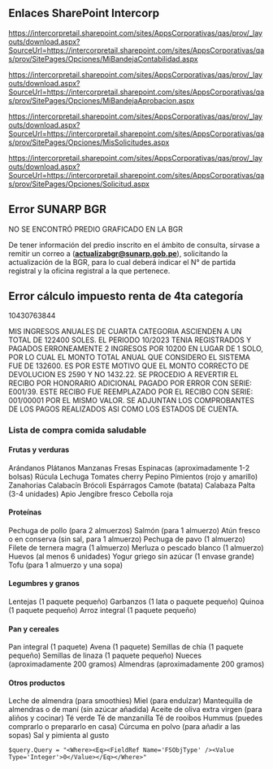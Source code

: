 ## Enlaces SharePoint Intercorp
https://intercorpretail.sharepoint.com/sites/AppsCorporativas/qas/prov/_layouts/download.aspx?SourceUrl=https://intercorpretail.sharepoint.com/sites/AppsCorporativas/qas/prov/SitePages/Opciones/MiBandejaContabilidad.aspx

https://intercorpretail.sharepoint.com/sites/AppsCorporativas/qas/prov/_layouts/download.aspx?SourceUrl=https://intercorpretail.sharepoint.com/sites/AppsCorporativas/qas/prov/SitePages/Opciones/MiBandejaAprobacion.aspx

https://intercorpretail.sharepoint.com/sites/AppsCorporativas/qas/prov/_layouts/download.aspx?SourceUrl=https://intercorpretail.sharepoint.com/sites/AppsCorporativas/qas/prov/SitePages/Opciones/MisSolicitudes.aspx

https://intercorpretail.sharepoint.com/sites/AppsCorporativas/qas/prov/_layouts/download.aspx?SourceUrl=https://intercorpretail.sharepoint.com/sites/AppsCorporativas/qas/prov/SitePages/Opciones/Solicitud.aspx

## Error SUNARP BGR
NO SE ENCONTRÓ PREDIO GRAFICADO EN LA BGR

De tener información del predio inscrito en el ámbito de consulta, sírvase a remitir un correo a (**actualizabgr@sunarp.gob.pe**), solicitando la actualización de la BGR, para lo cual deberá indicar el N° de partida registral y la oficina registral a la que pertenece.


## Error cálculo impuesto renta de 4ta categoría
10430763844

MIS INGRESOS ANUALES DE CUARTA CATEGORIA ASCIENDEN A UN TOTAL DE 122400 SOLES. EL PERIODO 10/2023 TENIA REGISTRADOS Y PAGADOS ERRONEAMENTE 2 INGRESOS POR 10200 EN LUGAR DE 1 SOLO, POR LO CUAL EL MONTO TOTAL ANUAL QUE CONSIDERO EL SISTEMA FUE DE 132600. 
ES POR ESTE MOTIVO QUE EL MONTO CORRECTO DE DEVOLUCION ES 2590 Y NO 1432.22.
SE PROCEDIO A REVERTIR EL RECIBO POR HONORARIO ADICIONAL PAGADO POR ERROR CON SERIE: E001/39. ESTE RECIBO FUE REEMPLAZADO POR EL RECIBO CON SERIE: 001/00001 POR EL MISMO VALOR.
SE ADJUNTAN LOS COMPROBANTES DE LOS PAGOS REALIZADOS ASI COMO LOS ESTADOS DE CUENTA.

### Lista de compra comida saludable
#### Frutas y verduras
Arándanos
Plátanos
Manzanas
Fresas
Espinacas (aproximadamente 1-2 bolsas)
Rúcula
Lechuga
Tomates cherry
Pepino
Pimientos (rojo y amarillo)
Zanahorias
Calabacín
Brócoli
Espárragos
Camote (batata)
Calabaza
Palta (3-4 unidades)
Apio
Jengibre fresco
Cebolla roja
#### Proteínas
Pechuga de pollo (para 2 almuerzos)
Salmón (para 1 almuerzo)
Atún fresco o en conserva (sin sal, para 1 almuerzo)
Pechuga de pavo (1 almuerzo)
Filete de ternera magra (1 almuerzo)
Merluza o pescado blanco (1 almuerzo)
Huevos (al menos 6 unidades)
Yogur griego sin azúcar (1 envase grande)
Tofu (para 1 almuerzo y una sopa)

#### Legumbres y granos
Lentejas (1 paquete pequeño)
Garbanzos (1 lata o paquete pequeño)
Quinoa (1 paquete pequeño)
Arroz integral (1 paquete pequeño)

#### Pan y cereales
Pan integral (1 paquete)
Avena (1 paquete)
Semillas de chía (1 paquete pequeño)
Semillas de linaza (1 paquete pequeño)
Nueces (aproximadamente 200 gramos)
Almendras (aproximadamente 200 gramos)

#### Otros productos
Leche de almendra (para smoothies)
Miel (para endulzar)
Mantequilla de almendras o de maní (sin azúcar añadida)
Aceite de oliva extra virgen (para aliños y cocinar)
Té verde
Té de manzanilla
Té de rooibos
Hummus (puedes comprarlo o prepararlo en casa)
Cúrcuma en polvo (para añadir a las sopas)
Sal y pimienta al gusto

```
$query.Query = "<Where><Eq><FieldRef Name='FSObjType' /><Value Type='Integer'>0</Value></Eq></Where>"
```